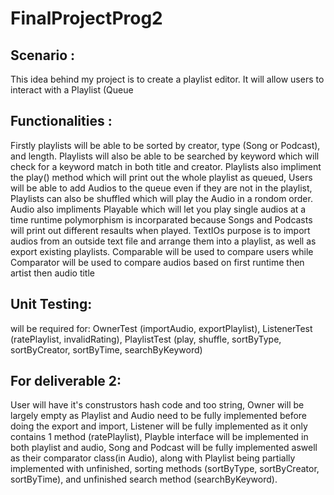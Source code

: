# FinalProjectProg2
## Scenario : 
This idea behind my project is to create a playlist editor. It will allow users to interact with a Playlist (Queue<Audio>) which is a queue of type Audio.
There is a User class of which has two subclasses Owner which can import and export playlists from and to txt files, and there is the Listener subclass which can rate Playlists on a scale from 1 -10.
Then there is the Audio class which extends to Songs and Podcats, Playlist will have both these audio types in them.
## Functionalities : 
Firstly playlists will be able to be sorted by creator, type (Song or Podcast), and length.  Playlists will also be able to be searched by keyword which will check for a keyword match in both title and creator. 
Playlists also impliment the play() method which will print out the whole playlist as queued, Users will be able to add Audios to the queue even if they are not in the playlist, Playlists can also be shuffled which will play the Audio in a rondom order.
Audio also impliments Playable which will let you play single audios at a time runtime polymorphism is incorparated because Songs and Podcasts will print out different resaults when played.
TextIOs purpose is to import audios from an outside text file and arrange them into a playlist, as well as export existing playlists.
Comparable will be used to compare users while Comparator will be used to compare audios based on first runtime then artist then audio title

## Unit Testing: 
will be required for: OwnerTest (importAudio, exportPlaylist), ListenerTest (ratePlaylist, invalidRating), PlaylistTest (play, shuffle, sortByType, sortByCreator, sortByTime, searchByKeyword)

## For deliverable 2: 
User will have it's construstors hash code and too string, Owner will be largely empty as Playlist and Audio need to be fully implemented before doing the export and import, Listener will be fully implemented as it only contains 1 method (ratePlaylist),   Playble interface will be implemented in both playlist and audio, Song and Podcast will be fully implemented aswell as their comparator class(in Audio), along with Playlist being partially implemented with unfinished, sorting methods (sortByType, sortByCreator, sortByTime), and unfinished search method (searchByKeyword).
